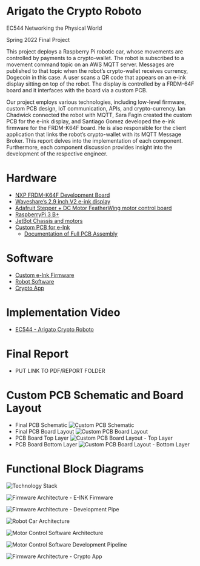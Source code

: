 # Arigato the Crypto Roboto

EC544 Networking the Physical World

Spring 2022 Final Project




This project deploys a Raspberry Pi robotic car, whose movements are controlled by payments to a crypto-wallet. The robot is subscribed to a movement command topic on an AWS MQTT server. Messages are published to that topic when the robot’s crypto-wallet receives currency, Dogecoin in this case. A user scans a QR code that appears on an e-ink display sitting on top of the robot. The display is controlled by a FRDM-64F board and it interfaces with the board via a custom PCB.

Our project employs various technologies, including low-level firmware, custom PCB design, IoT communication, APIs, and crypto-currency. Ian Chadwick connected the robot with MQTT, Sara Fagin created the custom PCB for the e-ink display, and Santiago Gomez developed the e-ink firmware for the FRDM-K64F board. He is also responsible for the client application that links the robot’s crypto-wallet with its MQTT Message Broker. This report delves into the implementation of each component. Furthermore, each component discussion provides insight into the development of the respective engineer.

# Hardware
- [NXP FRDM-K64F Development Board](https://www.nxp.com/design/development-boards/freedom-development-boards/mcu-boards/freedom-development-platform-for-kinetis-k64-k63-and-k24-mcus:FRDM-K64F)
- [Waveshare’s 2.9 inch V2 e-ink display](https://www.waveshare.com/wiki/4.2inch_e-Paper_Module)
- [Adafruit Stepper + DC Motor FeatherWing motor control board](https://learn.adafruit.com/adafruit-stepper-dc-motor-featherwing)
- [RaspberryPi 3 B+](https://www.raspberrypi.com/products/raspberry-pi-3-model-b-plus/)
- [JetBot Chassis and motors](https://jetbot.org/master/index.html)
- [Custom PCB for e-Ink](https://github.com/sfagin89/Arigato_Crypto_Roboto/tree/main/PCB_files)
  - [Documentation of Full PCB Assembly](https://github.com/sfagin89/Arigato_Crypto_Roboto/tree/main/PCB_files/PCB%20Assembly)

# Software
- [Custom e-Ink Firmware](https://github.com/sfagin89/Arigato_Crypto_Roboto/tree/main/eink_firmware/development/eink_spi_firmware)
- [Robot Software](https://github.com/sfagin89/Arigato_Crypto_Roboto/tree/main/RPi)
- [Crypto App](https://github.com/sfagin89/Arigato_Crypto_Roboto/tree/main/crypto_app)

# Implementation Video
- [EC544 - Arigato Crypto Roboto](https://www.youtube.com/watch?v=zG-Wq4VXOKg)

# Final Report
- PUT LINK TO PDF/REPORT FOLDER

# Custom PCB Schematic and Board Layout
- Final PCB Schematic
![Custom PCB Schematic](https://github.com/sfagin89/Arigato_Crypto_Roboto/blob/e5e9a5214d5f0a81ab09beffe147bd4ab1f389d4/PCB_files/ECE544_v3_schem.png)
- Final PCB Board Layout
![Custom PCB Board Layout](https://github.com/sfagin89/Arigato_Crypto_Roboto/blob/e5e9a5214d5f0a81ab09beffe147bd4ab1f389d4/PCB_files/ECE544_v3_board.png)
- PCB Board Top Layer
![Custom PCB Board Layout - Top Layer](https://github.com/sfagin89/Arigato_Crypto_Roboto/blob/main/PCB_files/ECE544_v3_board_top.png)
- PCB Board Bottom Layer
![Custom PCB Board Layout - Bottom Layer](https://github.com/sfagin89/Arigato_Crypto_Roboto/blob/e5e9a5214d5f0a81ab09beffe147bd4ab1f389d4/PCB_files/ECE544_v3_board_btm.png)

# Functional Block Diagrams


![Technology Stack](https://user-images.githubusercontent.com/30096097/166684281-6e805d7c-9191-4b2c-8d69-3d8db56d2791.jpeg)



![Firmware Architecture - E-INK Firmware](https://user-images.githubusercontent.com/30096097/166616635-c3e24d55-607d-4b58-ab62-506a47517805.png)


![Firmware Architecture - Development Pipe](https://user-images.githubusercontent.com/30096097/166616664-18d5f208-ab0f-4a01-9c0d-cda46340b7ad.png)


![Robot Car Architecture](https://user-images.githubusercontent.com/13345034/166616968-b8a1f653-6c51-4e58-a324-c958855ef366.jpeg)


![Motor Control Software Architecture](https://user-images.githubusercontent.com/13345034/166617033-9c3753e3-a4ba-4514-a2e5-f6785130dc26.jpeg)


![Motor Control Software Development Pipeline](https://user-images.githubusercontent.com/13345034/166617059-116e8ba1-6c50-40f9-857f-ce57c63b9f24.jpeg)


![Firmware Architecture - Crypto App](https://user-images.githubusercontent.com/30096097/166616678-9f83f57f-a751-4170-b36c-24d4db70fd81.png)
